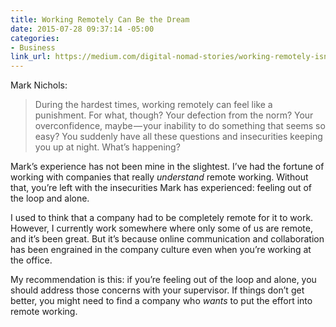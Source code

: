 ```yaml
---
title: Working Remotely Can Be the Dream
date: 2015-07-28 09:37:14 -05:00
categories:
- Business
link_url: https://medium.com/digital-nomad-stories/working-remotely-isn-t-always-a-dream-151619ae45dc
---
```


Mark Nichols:

> During the hardest times, working remotely can feel like a punishment. For what, though? Your defection from the norm? Your overconfidence, maybe — your inability to do something that seems so easy? You suddenly have all these questions and insecurities keeping you up at night. What’s happening?

Mark’s experience has not been mine in the slightest. I’ve had the fortune of working with companies that really _understand_ remote working. Without that, you’re left with the insecurities Mark has experienced: feeling out of the loop and alone.

I used to think that a company had to be completely remote for it to work. However, I currently work somewhere where only some of us are remote, and it’s been great. But it’s because online communication and collaboration has been engrained in the company culture even when you’re working at the office.

My recommendation is this: if you’re feeling out of the loop and alone, you should address those concerns with your supervisor. If things don’t get better, you might need to find a company who _wants_ to put the effort into remote working.
